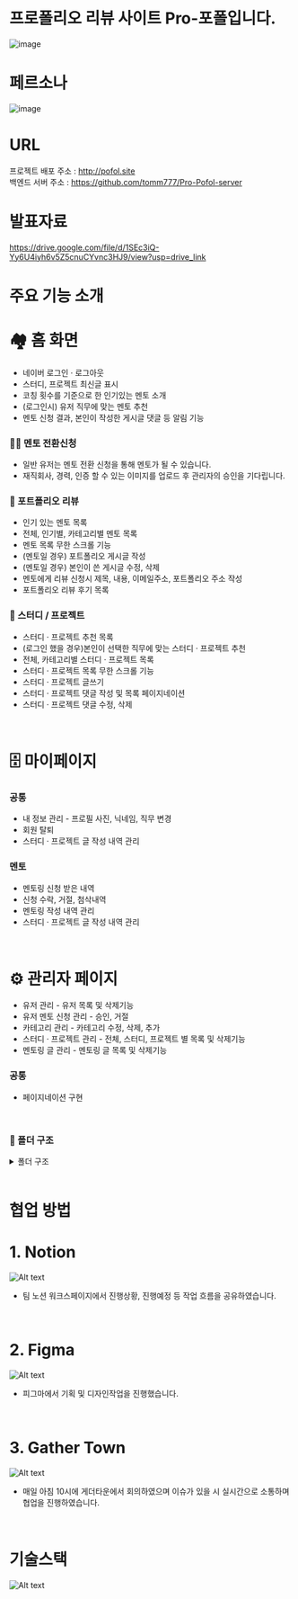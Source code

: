 # 프로폴리오 리뷰 사이트 Pro-포폴입니다.

![image](https://github.com/tomm777/Pro-Pofol-client/assets/95726595/bdb821ff-159c-49ef-8f8b-d339dee02f6a)


# 페르소나

![image](https://github.com/tomm777/Pro-Pofol-client/assets/95726595/59ee8a75-870f-49a2-bd74-c0fac42a949f)


# URL

프로젝트 배포 주소 : <a href=http://pofol.site target=_blank>http://pofol.site</a>
</br>
백엔드 서버 주소 :
<a href=https://github.com/tomm777/Pro-Pofol-server target=_blank>https://github.com/tomm777/Pro-Pofol-server</a>

<!-- # TODO ADMIN 계정 -->

# 발표자료

<a href='https://drive.google.com/file/d/1SEc3iQ-Yy6U4iyh6v5Z5cnuCYvnc3HJ9/view?usp=drive_link' target=_blank>https://drive.google.com/file/d/1SEc3iQ-Yy6U4iyh6v5Z5cnuCYvnc3HJ9/view?usp=drive_link</a>

# 주요 기능 소개

# 🏘️ 홈 화면

<ul>
    <li>네이버 로그인 · 로그아웃</li>
    <li>스터디, 프로젝트 최신글 표시</li>
    <li>코칭 횟수를 기준으로 한 인기있는 멘토 소개</li>
    <li>(로그인시) 유저 직무에 맞는 멘토 추천</li>
    <li>멘토 신청 결과, 본인이 작성한 게시글 댓글 등 알림 기능</li>
</ul>

### 👨‍🏫 멘토 전환신청

<ul>
    <li>일반 유저는 멘토 전환 신청을 통해 멘토가 될 수 있습니다.</li>
    <li>재직회사, 경력, 인증 할 수 있는 이미지를 업로드 후 관리자의 승인을 기다립니다.</li>
</ul>

### 📝 포트폴리오 리뷰

<ul>
    <li>인기 있는 멘토 목록</li>
    <li>전체, 인기별, 카테고리별 멘토 목록</li>
    <li>멘토 목록 무한 스크롤 기능</li>
    <li>(멘토일 경우) 포트폴리오 게시글 작성</li>
    <li>(멘토일 경우) 본인이 쓴 게시글 수정, 삭제</li>
    <li>멘토에게 리뷰 신청시 제목, 내용, 이메일주소, 포트폴리오 주소 작성 </li>
    <li>포트폴리오 리뷰 후기 목록</li>
</ul>

### 📒 스터디 / 프로젝트

<ul>
    <li>스터디 · 프로젝트 추천 목록</li>
    <li>(로그인 했을 경우)본인이 선택한 직무에 맞는 스터디 · 프로젝트 추천</li>
    <li>전체, 카테고리별 스터디 · 프로젝트 목록</li>
    <li>스터디 · 프로젝트 목록 무한 스크롤 기능</li>
    <li>스터디 · 프로젝트 글쓰기</li>
    <li>스터디 · 프로젝트 댓글 작성 및 목록 페이지네이션</li>
    <li>스터디 · 프로젝트 댓글 수정, 삭제</li>
</ul>

</br>

# 🗄️ 마이페이지

### 공통

<ul>
    <li>내 정보 관리 - 프로필 사진, 닉네임, 직무 변경</li>
    <li>회원 탈퇴</li>
    <li>스터디 · 프로젝트 글 작성 내역 관리</li>
</ul>

### 멘토

<ul>
    <li>멘토링 신청 받은 내역</li>
    <li>신청 수락, 거절, 첨삭내역</li>
    <li>멘토링 작성 내역 관리</li>
    <li>스터디 · 프로젝트 글 작성 내역 관리</li>
</ul>
</br>

# ⚙️ 관리자 페이지

<ul>
    <li>유저 관리 - 유저 목록 및 삭제기능</li>
    <li>유저 멘토 신청 관리 - 승인, 거절</li>
    <li>카테고리 관리 - 카테고리 수정, 삭제, 추가</li>
    <li>스터디 · 프로젝트 관리 - 전체, 스터디, 프로젝트 별 목록 및 삭제기능</li>
    <li>멘토링 글 관리 - 멘토링 글 목록 및 삭제기능</li>
</ul>

### 공통

<ul>
    <li>페이지네이션 구현</li>
</ul>
</br>

<!-- # 🛠️ 페이지 기능 상세

### 🔐 계정
<ul>
    <li>Recoil을 사용해 전역으로 유저 정보를 관리</li>
    <li>유저 role에 따른 보여지는 요소를 구분</li>
</ul>

### 🖼️ 이미지

<li>Amazon S3 서버에 이미지 업로드</li> -->

### 📂 폴더 구조

<details>
<summary>폴더 구조</summary>
<div markdown="1">
📦src
 ┣ 📂components
 ┃ ┣ 📂@common
 ┃ ┃ ┣ 📂ApplyModal
 ┃ ┃ ┃ ┣ 📜index.js
 ┃ ┃ ┃ ┗ 📜index.styles.js
 ┃ ┃ ┣ 📂Button
 ┃ ┃ ┃ ┣ 📜index.js
 ┃ ┃ ┃ ┗ 📜index.styles.js
 ┃ ┃ ┣ 📂Card
 ┃ ┃ ┃ ┣ 📜index.js
 ┃ ┃ ┃ ┗ 📜index.styles.js
 ┃ ┃ ┣ 📂Chip
 ┃ ┃ ┃ ┣ 📜index.js
 ┃ ┃ ┃ ┗ 📜index.styles.js
 ┃ ┃ ┣ 📂EmptyMessage
 ┃ ┃ ┃ ┣ 📜index.js
 ┃ ┃ ┃ ┗ 📜index.styles.js
 ┃ ┃ ┣ 📂Error
 ┃ ┃ ┃ ┣ 📜index.js
 ┃ ┃ ┃ ┗ 📜index.styles.js
 ┃ ┃ ┣ 📂Input
 ┃ ┃ ┃ ┣ 📜index.js
 ┃ ┃ ┃ ┗ 📜index.styles.js
 ┃ ┃ ┣ 📂Layout
 ┃ ┃ ┃ ┣ 📂Footer
 ┃ ┃ ┃ ┃ ┣ 📜index.js
 ┃ ┃ ┃ ┃ ┗ 📜index.styles.js
 ┃ ┃ ┃ ┣ 📂Header
 ┃ ┃ ┃ ┃ ┣ 📜index.js
 ┃ ┃ ┃ ┃ ┗ 📜index.styles.js
 ┃ ┃ ┃ ┗ 📜index.js
 ┃ ┃ ┣ 📂Line
 ┃ ┃ ┃ ┣ 📜index.js
 ┃ ┃ ┃ ┗ 📜index.styles.js
 ┃ ┃ ┣ 📂Loading
 ┃ ┃ ┃ ┣ 📜index.js
 ┃ ┃ ┃ ┣ 📜index.styles.js
 ┃ ┃ ┃ ┗ 📜Loading.js
 ┃ ┃ ┣ 📂Pagination
 ┃ ┃ ┃ ┣ 📜index.js
 ┃ ┃ ┃ ┗ 📜index.styles.js
 ┃ ┃ ┣ 📂Position
 ┃ ┃ ┃ ┗ 📜index.js
 ┃ ┃ ┣ 📂Review
 ┃ ┃ ┃ ┣ 📜index.js
 ┃ ┃ ┃ ┗ 📜index.styles.js
 ┃ ┃ ┣ 📂ScrollToTop
 ┃ ┃ ┃ ┣ 📜index.js
 ┃ ┃ ┃ ┗ 📜index.styles.js
 ┃ ┃ ┣ 📂Select
 ┃ ┃ ┃ ┣ 📜index.js
 ┃ ┃ ┃ ┗ 📜index.styles.js
 ┃ ┃ ┣ 📂SelectWithDefault
 ┃ ┃ ┃ ┣ 📜index.js
 ┃ ┃ ┃ ┗ 📜index.styles.js
 ┃ ┃ ┣ 📂Seo
 ┃ ┃ ┃ ┗ 📜Seo.js
 ┃ ┃ ┣ 📂Slider
 ┃ ┃ ┃ ┣ 📜index.js
 ┃ ┃ ┃ ┗ 📜index.styles.js
 ┃ ┃ ┣ 📂StudyInfoCard
 ┃ ┃ ┃ ┣ 📜index.js
 ┃ ┃ ┃ ┗ 📜index.styles.js
 ┃ ┃ ┗ 📂Textarea
 ┃ ┃ ┃ ┣ 📜index.js
 ┃ ┃ ┃ ┗ 📜index.styles.js
 ┃ ┗ 📂pages
 ┃ ┃ ┣ 📂Admin
 ┃ ┃ ┃ ┣ 📂Common
 ┃ ┃ ┃ ┃ ┗ 📜Common.styles.js
 ┃ ┃ ┃ ┣ 📂Layout
 ┃ ┃ ┃ ┃ ┗ 📂Sidebar
 ┃ ┃ ┃ ┃ ┃ ┣ 📜index.js
 ┃ ┃ ┃ ┃ ┃ ┗ 📜index.styles.js
 ┃ ┃ ┃ ┣ 📂Searchbar
 ┃ ┃ ┃ ┃ ┣ 📜index.js
 ┃ ┃ ┃ ┃ ┗ 📜index.styles.js
 ┃ ┃ ┃ ┣ 📂Table
 ┃ ┃ ┃ ┃ ┣ 📜index.js
 ┃ ┃ ┃ ┃ ┗ 📜index.styles.js
 ┃ ┃ ┃ ┗ 📜index.js
 ┃ ┃ ┣ 📂Home
 ┃ ┃ ┃ ┗ 📂RecommendCard
 ┃ ┃ ┃ ┃ ┣ 📜index.js
 ┃ ┃ ┃ ┃ ┗ 📜index.styles.js
 ┃ ┃ ┣ 📂MyPage
 ┃ ┃ ┃ ┣ 📂Container
 ┃ ┃ ┃ ┃ ┣ 📂AccountManage
 ┃ ┃ ┃ ┃ ┃ ┣ 📜index.js
 ┃ ┃ ┃ ┃ ┃ ┗ 📜index.styles.js
 ┃ ┃ ┃ ┃ ┣ 📂AccountWithdrawal
 ┃ ┃ ┃ ┃ ┃ ┣ 📜index.js
 ┃ ┃ ┃ ┃ ┃ ┗ 📜index.styles.js
 ┃ ┃ ┃ ┃ ┣ 📂ApplyMentoringHistory
 ┃ ┃ ┃ ┃ ┃ ┣ 📜index.js
 ┃ ┃ ┃ ┃ ┃ ┗ 📜index.styles.js
 ┃ ┃ ┃ ┃ ┣ 📂EditedPostHistory
 ┃ ┃ ┃ ┃ ┃ ┣ 📜index.js
 ┃ ┃ ┃ ┃ ┃ ┗ 📜index.Styles.js
 ┃ ┃ ┃ ┃ ┣ 📂ProjectStudy
 ┃ ┃ ┃ ┃ ┃ ┣ 📜index.js
 ┃ ┃ ┃ ┃ ┃ ┗ 📜index.styles.js
 ┃ ┃ ┃ ┃ ┗ 📜index.js
 ┃ ┃ ┃ ┣ 📂Modules
 ┃ ┃ ┃ ┃ ┣ 📂Card
 ┃ ┃ ┃ ┃ ┃ ┣ 📜ApplicationCard.js
 ┃ ┃ ┃ ┃ ┃ ┗ 📜ApplicationCard.styles.js
 ┃ ┃ ┃ ┃ ┣ 📂MentoringPostListData
 ┃ ┃ ┃ ┃ ┃ ┣ 📜index.js
 ┃ ┃ ┃ ┃ ┃ ┗ 📜index.styles.js
 ┃ ┃ ┃ ┃ ┣ 📂Modal
 ┃ ┃ ┃ ┃ ┃ ┣ 📂Mentor
 ┃ ┃ ┃ ┃ ┃ ┃ ┣ 📂EditModal
 ┃ ┃ ┃ ┃ ┃ ┃ ┃ ┣ 📜index.js
 ┃ ┃ ┃ ┃ ┃ ┃ ┃ ┗ 📜index.styles.js
 ┃ ┃ ┃ ┃ ┃ ┃ ┣ 📂InfoViewModal
 ┃ ┃ ┃ ┃ ┃ ┃ ┃ ┣ 📜index.js
 ┃ ┃ ┃ ┃ ┃ ┃ ┃ ┗ 📜index.styles.js
 ┃ ┃ ┃ ┃ ┃ ┃ ┗ 📂RefuseModal
 ┃ ┃ ┃ ┃ ┃ ┃ ┃ ┣ 📜index.js
 ┃ ┃ ┃ ┃ ┃ ┃ ┃ ┗ 📜index.styles.js
 ┃ ┃ ┃ ┃ ┃ ┗ 📂User
 ┃ ┃ ┃ ┃ ┃ ┃ ┣ 📂EditViewModal
 ┃ ┃ ┃ ┃ ┃ ┃ ┃ ┣ 📜index.js
 ┃ ┃ ┃ ┃ ┃ ┃ ┃ ┗ 📜index.styles.js
 ┃ ┃ ┃ ┃ ┃ ┃ ┣ 📂InfoEditModal
 ┃ ┃ ┃ ┃ ┃ ┃ ┃ ┣ 📜index.js
 ┃ ┃ ┃ ┃ ┃ ┃ ┃ ┗ 📜index.styles.js
 ┃ ┃ ┃ ┃ ┃ ┃ ┣ 📂RefuseViewModal
 ┃ ┃ ┃ ┃ ┃ ┃ ┃ ┣ 📜index.js
 ┃ ┃ ┃ ┃ ┃ ┃ ┃ ┗ 📜index.styles.js
 ┃ ┃ ┃ ┃ ┃ ┃ ┗ 📂ReviewModal
 ┃ ┃ ┃ ┃ ┃ ┃ ┃ ┣ 📜index.js
 ┃ ┃ ┃ ┃ ┃ ┃ ┃ ┗ 📜index.styles.js
 ┃ ┃ ┃ ┃ ┗ 📂PostListData
 ┃ ┃ ┃ ┃ ┃ ┣ 📜index.js
 ┃ ┃ ┃ ┃ ┃ ┗ 📜index.styles.js
 ┃ ┃ ┃ ┗ 📂SideMenu
 ┃ ┃ ┃ ┃ ┣ 📜index.js
 ┃ ┃ ┃ ┃ ┗ 📜index.styles.js
 ┃ ┃ ┣ 📂Portfolio
 ┃ ┃ ┃ ┣ 📂Information
 ┃ ┃ ┃ ┃ ┣ 📜index.js
 ┃ ┃ ┃ ┃ ┗ 📜index.styles.js
 ┃ ┃ ┃ ┣ 📂IntroContents
 ┃ ┃ ┃ ┃ ┣ 📜index.js
 ┃ ┃ ┃ ┃ ┗ 📜index.styles.js
 ┃ ┃ ┃ ┗ 📂PortfolioCard
 ┃ ┃ ┃ ┃ ┣ 📜index.js
 ┃ ┃ ┃ ┃ ┗ 📜index.styles.js
 ┃ ┃ ┣ 📂SignUp
 ┃ ┃ ┃ ┣ 📂Modal
 ┃ ┃ ┃ ┃ ┣ 📜index.js
 ┃ ┃ ┃ ┃ ┗ 📜index.styles.js
 ┃ ┃ ┃ ┗ 📂NaverLogin
 ┃ ┃ ┃ ┃ ┗ 📜index.js
 ┃ ┃ ┗ 📂StudyPage
 ┃ ┃ ┃ ┣ 📂Calendar
 ┃ ┃ ┃ ┃ ┣ 📂CalendarBody
 ┃ ┃ ┃ ┃ ┃ ┣ 📜index.js
 ┃ ┃ ┃ ┃ ┃ ┗ 📜index.styles.js
 ┃ ┃ ┃ ┃ ┣ 📂CalendarHeader
 ┃ ┃ ┃ ┃ ┃ ┣ 📜index.js
 ┃ ┃ ┃ ┃ ┃ ┗ 📜index.styles.js
 ┃ ┃ ┃ ┃ ┣ 📂CalendarInput
 ┃ ┃ ┃ ┃ ┃ ┣ 📜index.js
 ┃ ┃ ┃ ┃ ┃ ┗ 📜index.styles.js
 ┃ ┃ ┃ ┃ ┣ 📜index.js
 ┃ ┃ ┃ ┃ ┗ 📜index.styles.js
 ┃ ┃ ┃ ┣ 📂EditComments
 ┃ ┃ ┃ ┃ ┣ 📜index.js
 ┃ ┃ ┃ ┃ ┗ 📜index.styles.js
 ┃ ┃ ┃ ┣ 📂PostCard
 ┃ ┃ ┃ ┃ ┣ 📜index.js
 ┃ ┃ ┃ ┃ ┗ 📜index.styles.js
 ┃ ┃ ┃ ┣ 📂PostCardList
 ┃ ┃ ┃ ┃ ┣ 📜index.js
 ┃ ┃ ┃ ┃ ┗ 📜index.styles.js
 ┃ ┃ ┃ ┣ 📂StudyCategory
 ┃ ┃ ┃ ┃ ┣ 📜index.js
 ┃ ┃ ┃ ┃ ┗ 📜index.styles.js
 ┃ ┃ ┃ ┣ 📂StudyEditPost
 ┃ ┃ ┃ ┃ ┣ 📂MultiSelectDropdown
 ┃ ┃ ┃ ┃ ┃ ┣ 📜index.js
 ┃ ┃ ┃ ┃ ┃ ┗ 📜index.styles.js
 ┃ ┃ ┃ ┃ ┗ 📂PostForm
 ┃ ┃ ┃ ┃ ┃ ┣ 📜index.js
 ┃ ┃ ┃ ┃ ┃ ┗ 📜index.styles.js
 ┃ ┃ ┃ ┗ 📂StudySlider
 ┃ ┃ ┃ ┃ ┣ 📜index.js
 ┃ ┃ ┃ ┃ ┗ 📜index.styles.js
 ┣ 📂constants
 ┃ ┣ 📜message.js
 ┃ ┣ 📜mypage.js
 ┃ ┣ 📜regex.js
 ┃ ┗ 📜study.js
 ┣ 📂data
 ┃ ┗ 📜sitemapRoutes.js
 ┣ 📂hooks
 ┃ ┣ 📜useApi.js
 ┃ ┣ 📜useFooter.js
 ┃ ┗ 📜useInfiniteScroll.js
 ┣ 📂pages
 ┃ ┣ 📂Admin
 ┃ ┃ ┣ 📂AdminApplyModals
 ┃ ┃ ┃ ┣ 📜index.js
 ┃ ┃ ┃ ┗ 📜index.styles.js
 ┃ ┃ ┣ 📂Category
 ┃ ┃ ┃ ┣ 📜AdminCategory.js
 ┃ ┃ ┃ ┗ 📜AdminCategory.styles.js
 ┃ ┃ ┣ 📂Home
 ┃ ┃ ┃ ┣ 📜Admin.js
 ┃ ┃ ┃ ┗ 📜Admin.styles.js
 ┃ ┃ ┣ 📂MentorApply
 ┃ ┃ ┃ ┣ 📜AdminMentorApply.js
 ┃ ┃ ┃ ┗ 📜AdminMentorApply.styles.js
 ┃ ┃ ┣ 📂MentorBoardList
 ┃ ┃ ┃ ┗ 📜AdminMentorBoardList.js
 ┃ ┃ ┗ 📂StudyProject
 ┃ ┃ ┃ ┣ 📜AdminStudyProject.js
 ┃ ┃ ┃ ┗ 📜AdminStudyProject.styles.js
 ┃ ┣ 📂Home
 ┃ ┃ ┣ 📂SlideBanner
 ┃ ┃ ┃ ┣ 📜index.js
 ┃ ┃ ┃ ┗ 📜index.styles.js
 ┃ ┃ ┣ 📜index.js
 ┃ ┃ ┗ 📜index.styles.js
 ┃ ┣ 📂MyPageLayout
 ┃ ┃ ┣ 📜index.js
 ┃ ┃ ┗ 📜index.styles.js
 ┃ ┣ 📂Portfolio
 ┃ ┃ ┣ 📂PortfolioApply
 ┃ ┃ ┃ ┣ 📜index.js
 ┃ ┃ ┃ ┗ 📜index.styles.js
 ┃ ┃ ┣ 📂PortfolioPost
 ┃ ┃ ┃ ┣ 📜index.js
 ┃ ┃ ┃ ┗ 📜index.styles.js
 ┃ ┃ ┣ 📜index.js
 ┃ ┃ ┗ 📜index.styles.js
 ┃ ┣ 📂SignInAccess
 ┃ ┃ ┗ 📜index.js
 ┃ ┣ 📂SignUp
 ┃ ┃ ┣ 📂SignUpDone
 ┃ ┃ ┃ ┣ 📜index.js
 ┃ ┃ ┃ ┗ 📜index.styles.js
 ┃ ┃ ┣ 📜index.js
 ┃ ┃ ┗ 📜index.styles.js
 ┃ ┣ 📂StudyPage
 ┃ ┃ ┣ 📂StudyEditPost
 ┃ ┃ ┃ ┣ 📜index.js
 ┃ ┃ ┃ ┗ 📜index.styles.js
 ┃ ┃ ┣ 📂StudyPostDetail
 ┃ ┃ ┃ ┣ 📜index.js
 ┃ ┃ ┃ ┗ 📜index.styles.js
 ┃ ┃ ┣ 📜index.js
 ┃ ┃ ┗ 📜index.styles.js
 ┃ ┣ 📂UserMentoApply
 ┃ ┃ ┣ 📜index.js
 ┃ ┃ ┗ 📜index.styles.js
 ┃ ┗ 📜index.js
 ┣ 📂recoil
 ┃ ┗ 📂atoms
 ┃ ┃ ┣ 📜index.atom.js
 ┃ ┃ ┗ 📜studyPage.atom.js
 ┣ 📂routes
 ┃ ┗ 📜routing.js
 ┣ 📂styles
 ┃ ┣ 📜common.js
 ┃ ┣ 📜global.js
 ┃ ┗ 📜theme.js
 ┣ 📂utils
 ┃ ┣ 📜api.js
 ┃ ┣ 📜check.js
 ┃ ┣ 📜cookie.js
 ┃ ┗ 📜date.js
 ┣ 📜App.js
 ┣ 📜index.js
 ┗ 📜setupProxy.js
</div>
</details>
<!-- ![Alt text](image-6.png) -->
<!-- 🏠 홈 화면 -->

<!-- ![Alt text](image-8.png) -->
</br>

# 협업 방법

# 1. Notion

![Alt text](notion.png)

<ul>
    <li>팀 노션 워크스페이지에서 진행상황, 진행예정 등 작업 흐름을 공유하였습니다.</li>
</ul>
</br>

# 2. Figma

![Alt text](image.png)

<ul>
    <li>피그마에서 기획 및 디자인작업을 진행했습니다.</li>
</ul>
</br>

# 3. Gather Town

![Alt text](gather.png)

<ul>
    <li>매일 아침 10시에 게더타운에서 회의하였으며 이슈가 있을 시 실시간으로 소통하며 협업을 진행하였습니다.</li>
</ul>

</br>

# 기술스택

![Alt text](image-4.png)
